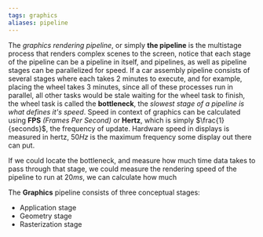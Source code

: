 ```yaml
---
tags: graphics
aliases: pipeline
---
```

The *graphics rendering pipeline*, or simply **the pipeline** is the multistage process that renders complex scenes to the screen, notice that each stage of the pipeline can be a pipeline in itself, and pipelines, as well as pipeline stages can be parallelized for speed. 
If a car assembly pipeline consists of several stages where each takes $2$ minutes to execute, and for example, placing the wheel takes $3$ minutes, since all of these processes run in parallel, all other tasks would be stale waiting for the wheel task to finish, the wheel task is called the **bottleneck**, the *slowest stage of a pipeline is what defines it's speed*. Speed in context of graphics can be calculated using **FPS** *(Frames Per Second)* or **Hertz**, which is simply $\frac{1}{seconds}$, the frequency of update. Hardware speed in displays is measured in hertz, $50Hz$  is the maximum frequency some display out there can put.

If we could locate the bottleneck, and measure how much time data takes to pass through that stage, we could measure the rendering speed of the pipeline to run at $20ms$, we can calculate how much 

The **Graphics** pipeline consists of three conceptual stages:
- Application stage
- Geometry stage
- Rasterization stage

